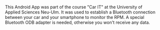 This Android App was part of the course "Car IT" at the University of Applied Sciences Neu-Ulm.
It was used to establish a Bluetooth connection between your car and your smartphone to monitor the RPM.
A special Bluetooth ODB adapter is needed, otherwise you won't receive any data.
